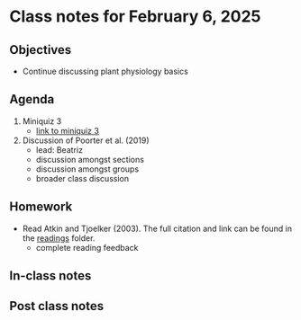 # Class notes for February 6, 2025

## Objectives
- Continue discussing plant physiology basics

## Agenda
1. Miniquiz 3
	- [link to miniquiz 3](../miniquizzes/miniquiz3_02.06.2025.pdf)
2. Discussion of Poorter et al. (2019)
	- lead: Beatriz
	- discussion amongst sections
	- discussion amongst groups
	- broader class discussion

## Homework
- Read Atkin and Tjoelker (2003). The full citation and link can be found in the 
[readings](../readings) folder.
	- complete reading feedback

## In-class notes

## Post class notes